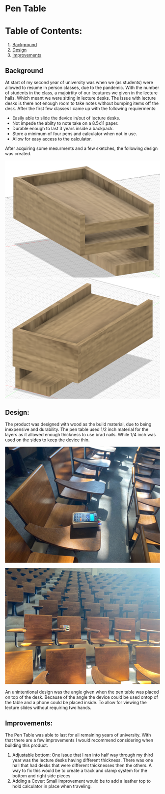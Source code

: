 # Pen Table

# Table of Contents:
1. [Background](#Background)
1. [Design](#Design)
1. [Improvements](#Improvements)

## Background
At start of my second year of university was when we (as students) were allowed to resume in person classes, due to the pandemic. With the number of students in the class, a majoirtity of our lecutures we given in the lecture halls. Which meant we were sitting in lecture desks. The issue with lecture desks is there not enough room to take notes without bumping items off the desk. After the first few classes I came up with the following requierments: 
- Easily able to slide the device in/out of lecture desks.
- Not impede the abilty to note take on a 8.5x11 paper.
- Durable enough to last 3 years inside a backpack.
- Store a minimum of four pens and calculator when not in use.
- Allow for easy access to the calculator.

After acquiring some mesurments and a few sketches, the following design was created.

![Image of pentable front](Photos/Pentable_Front_Design.png?raw=True)
![Image of pentable back](Photos/Pentable_Back_Design.png?raw=True)

## Design:

The product was designed with wood as the build material, due to being inexpensive and durability. The pen table used 1/2 inch material for the layers as it allowed enough thickness to use brad nails. While 1/4 inch was used on the sides to keep the device thin.

![Image of pentable Side](Photos/Pentable_Side.jpg?raw=True)

![Image of pentable Front](Photos/Pentable_Front.jpg?raw=True)

An unintentional design was the angle given when the pen table was placed on top of the desk. Because of the angle the device could be used ontop of the table and a phone could be placed inside. To allow for viewing the lecture slides without requiring two hands. 


## Improvements:
The Pen Table was able to last for all remaining years of university. 
With that there are a few improvements I would recommend considering when building this product.
1) Adjustable bottom: One issue that I ran into half way through my third year was the lecture desks having different thickness. There was one hall that had desks that were different thicknesses then the others. A way to fix this would be to create a track and clamp system for the bottom and right side pieces
2) Adding a Cover: Small improvement would be to add a leather top to hold calculator in place when traveling.
